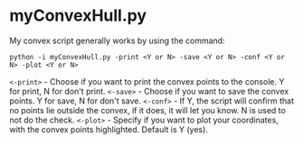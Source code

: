 # myConvexHull.py

My convex script generally works by using the command:

```
python -i myConvexHull.py -print <Y or N> -save <Y or N> -conf <Y or N> -plot <Y or N>
```

```<-print>``` - Choose if you want to print the convex points to the console. Y for print, N for don't print.
```<-save>``` - Choose if you want to save the convex points. Y for save, N for don't save.
```<-conf>``` - If Y, the script will confirm that no points lie outside the convex, if it does, it will let you know. N is used to not do the check.
```<-plot>``` - Specify if you want to plot your coordinates, with the convex points highlighted. Default is Y (yes).

